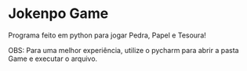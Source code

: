 # Jokenpo Game
 Programa feito em python para jogar Pedra, Papel e Tesoura!

 OBS: Para uma melhor experiência, utilize o pycharm para abrir a pasta Game e executar o arquivo.
